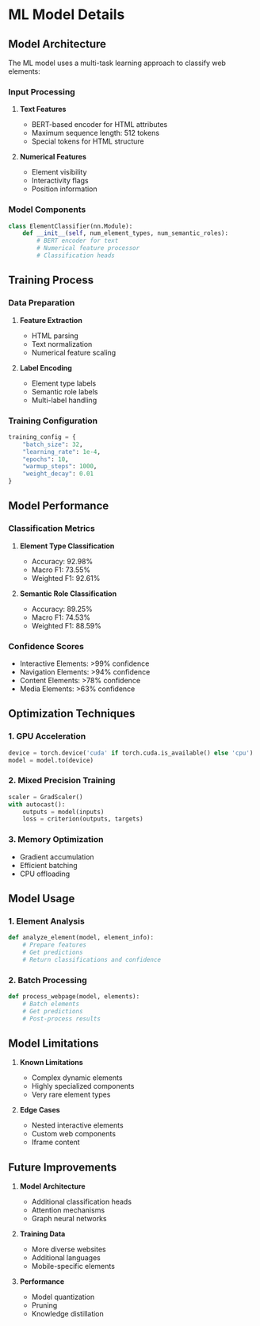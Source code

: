 # ML Model Details

## Model Architecture

The ML model uses a multi-task learning approach to classify web elements:

### Input Processing

1. **Text Features**
   - BERT-based encoder for HTML attributes
   - Maximum sequence length: 512 tokens
   - Special tokens for HTML structure

2. **Numerical Features**
   - Element visibility
   - Interactivity flags
   - Position information

### Model Components

```python
class ElementClassifier(nn.Module):
    def __init__(self, num_element_types, num_semantic_roles):
        # BERT encoder for text
        # Numerical feature processor
        # Classification heads
```

## Training Process

### Data Preparation
1. **Feature Extraction**
   - HTML parsing
   - Text normalization
   - Numerical feature scaling

2. **Label Encoding**
   - Element type labels
   - Semantic role labels
   - Multi-label handling

### Training Configuration

```python
training_config = {
    "batch_size": 32,
    "learning_rate": 1e-4,
    "epochs": 10,
    "warmup_steps": 1000,
    "weight_decay": 0.01
}
```

## Model Performance

### Classification Metrics

1. **Element Type Classification**
   - Accuracy: 92.98%
   - Macro F1: 73.55%
   - Weighted F1: 92.61%

2. **Semantic Role Classification**
   - Accuracy: 89.25%
   - Macro F1: 74.53%
   - Weighted F1: 88.59%

### Confidence Scores

- Interactive Elements: >99% confidence
- Navigation Elements: >94% confidence
- Content Elements: >78% confidence
- Media Elements: >63% confidence

## Optimization Techniques

### 1. GPU Acceleration
```python
device = torch.device('cuda' if torch.cuda.is_available() else 'cpu')
model = model.to(device)
```

### 2. Mixed Precision Training
```python
scaler = GradScaler()
with autocast():
    outputs = model(inputs)
    loss = criterion(outputs, targets)
```

### 3. Memory Optimization
- Gradient accumulation
- Efficient batching
- CPU offloading

## Model Usage

### 1. Element Analysis
```python
def analyze_element(model, element_info):
    # Prepare features
    # Get predictions
    # Return classifications and confidence
```

### 2. Batch Processing
```python
def process_webpage(model, elements):
    # Batch elements
    # Get predictions
    # Post-process results
```

## Model Limitations

1. **Known Limitations**
   - Complex dynamic elements
   - Highly specialized components
   - Very rare element types

2. **Edge Cases**
   - Nested interactive elements
   - Custom web components
   - Iframe content

## Future Improvements

1. **Model Architecture**
   - Additional classification heads
   - Attention mechanisms
   - Graph neural networks

2. **Training Data**
   - More diverse websites
   - Additional languages
   - Mobile-specific elements

3. **Performance**
   - Model quantization
   - Pruning
   - Knowledge distillation
